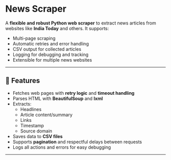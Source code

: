 # News Scraper

A **flexible and robust Python web scraper** to extract news articles from websites like **India Today** and others. It supports:

- Multi-page scraping
- Automatic retries and error handling
- CSV output for collected articles
- Logging for debugging and tracking
- Extensible for multiple news websites

---

## 🔹 Features

- Fetches web pages with **retry logic** and **timeout handling**  
- Parses HTML with **BeautifulSoup** and **lxml**  
- Extracts:
  - Headlines
  - Article content/summary
  - Links
  - Timestamp
  - Source domain
- Saves data to **CSV files**  
- Supports **pagination** and respectful delays between requests  
- Logs all actions and errors for easy debugging

---
